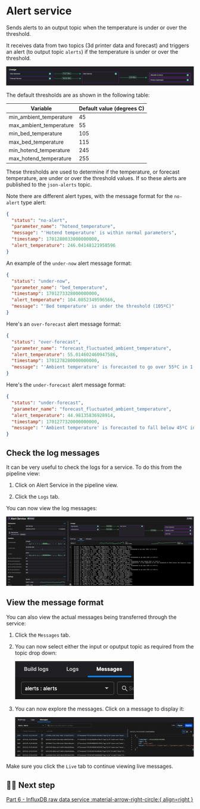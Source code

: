 # Alert service

Sends alerts to an output topic when the temperature is under or over the threshold.

It receives data from two topics (3d printer data and forecast) and triggers an alert (to output topic `alerts`) if the temperature is under or over the threshold.

![pipeline section](./images/alert-pipeline-segment.png)

The default thresholds are as shown in the following table:

| Variable | Default value (degrees C)|
|----|----|
| min_ambient_temperature | 45|
| max_ambient_temperature | 55 |
| min_bed_temperature | 105 |
| max_bed_temperature | 115 |
| min_hotend_temperature | 245 |
| max_hotend_temperature | 255 |

These thresholds are used to determine if the temperature, or forecast temperature, are under or over the threshold values. If so these alerts are published to the `json-alerts` topic.

Note there are different alert types, with the message format for the `no-alert` type alert:

``` json
{
  "status": "no-alert",
  "parameter_name": "hotend_temperature",
  "message": "'Hotend temperature' is within normal parameters",
  "timestamp": 1701280033000000000,
  "alert_temperature": 246.04148121958596
}
```

An example of the `under-now` alert message format:

``` json
{
  "status": "under-now",
  "parameter_name": "bed_temperature",
  "timestamp": 1701273328000000000,
  "alert_temperature": 104.0852349596566,
  "message": "'Bed temperature' is under the threshold (105ºC)"
}
```

Here's an `over-forecast` alert message format:

``` json
{
  "status": "over-forecast",
  "parameter_name": "forecast_fluctuated_ambient_temperature",
  "alert_temperature": 55.014602460947586,
  "timestamp": 1701278280000000000,
  "message": "'Ambient temperature' is forecasted to go over 55ºC in 1:36:29."
}
```

Here's the `under-forecast` alert message format:

``` json
{
  "status": "under-forecast",
  "parameter_name": "forecast_fluctuated_ambient_temperature",
  "alert_temperature": 44.98135836928914,
  "timestamp": 1701277320000000000,
  "message": "'Ambient temperature' is forecasted to fall below 45ºC in 1:20:28."
}
```

<!--
These alerts are subscribed to by the Printers dashboard service, and the alerts can be displayed in real time on the scrolling charts, as well as the scrolling alert display:

![Alerts](./images/alerts-display.png)
-->

## Check the log messages

It can be very useful to check the logs for a service. To do this from the pipeline view:

1. Click on Alert Service in the pipeline view.

2. Click the `Logs` tab.

You can now view the log messages:

![Log messages](./images/alert-service-logging.png)

## View the message format

You can also view the actual messages being transferred through the service:

1. Click the `Messages` tab.

2. You can now select either the input or oputput topic as required from the topic drop down:

    ![Topic drop down](./images/messages-topic-dropdown.png)

3. You can now explore the messages. Click on a message to display it:

    ![Message format](./images/message-format.png)

  Make sure you click the `Live` tab to continue viewing live messages.

## 🏃‍♀️ Next step

[Part 6 - InfluxDB raw data service :material-arrow-right-circle:{ align=right }](./influxdb-raw-data.md)
